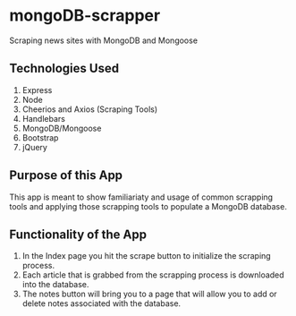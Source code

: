 # mongoDB-scrapper
Scraping news sites with MongoDB and Mongoose

## Technologies Used
1. Express
2. Node
3. Cheerios and Axios (Scraping Tools)
4. Handlebars
5. MongoDB/Mongoose
6. Bootstrap
7. jQuery

## Purpose of this App

This app is meant to show familiariaty and usage of common scrapping tools and applying those scrapping tools to populate a MongoDB database.

## Functionality of the App

1. In the Index page you hit the scrape button to initialize the scraping process.
2. Each article that is grabbed from the scrapping process is downloaded into the database.
3. The notes button will bring you to a page that will allow you to add or delete notes associated with the database.

